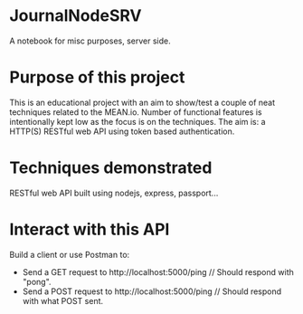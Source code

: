 # JournalNodeSRV
A notebook for misc purposes, server side.

# Purpose of this project
This is an educational project with an aim to show/test a couple of neat techniques related to the MEAN.io.
Number of functional features is intentionally kept low as the focus is on the techniques.
The aim is: a HTTP(S) RESTful web API using token based authentication.

# Techniques demonstrated
RESTful web API built using nodejs, express, passport...

# Interact with this API
Build a client or use Postman to:
* Send a GET request to http://localhost:5000/ping  // Should respond with "pong".
* Send a POST request to http://localhost:5000/ping // Should respond with what POST sent.
